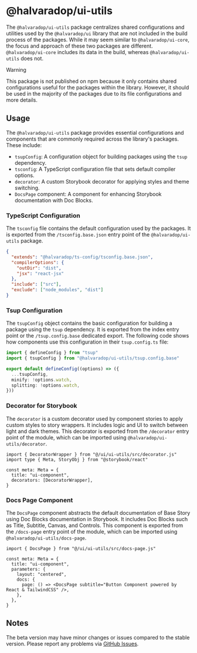 # @halvaradop/ui-utils

The `@halvaradop/ui-utils` package centralizes shared configurations and utilities used by the `@halvaradop/ui` library that are not included in the build process of the packages. While it may seem similar to `@halvaradop/ui-core`, the focus and approach of these two packages are different. `@halvaradop/ui-core` includes its data in the build, whereas `@halvaradop/ui-utils` does not.

> [!WARNING]
> This package is not published on npm because it only contains shared configurations useful for the packages within the library. However, it should be used in the majority of the packages due to its file configurations and more details.

## Usage

The `@halvaradop/ui-utils` package provides essential configurations and components that are commonly required across the library's packages. These include:

- `tsupConfig`: A configuration object for building packages using the `tsup` dependency.
- `tsconfig`: A TypeScript configuration file that sets default compiler options.
- `decorator`: A custom Storybook decorator for applying styles and theme switching.
- `DocsPage` component: A component for enhancing Storybook documentation with Doc Blocks.

### TypeScript Configuration

The `tsconfig` file contains the default configuration used by the packages. It is exported from the `/tsconfig.base.json` entry point of the `@halvaradop/ui-utils` package.

```json
{
  "extends": "@halvaradop/ts-config/tsconfig.base.json",
  "compilerOptions": {
    "outDir": "dist",
    "jsx": "react-jsx"
  },
  "include": ["src"],
  "exclude": ["node_modules", "dist"]
}
```

### Tsup Configuration

The `tsupConfig` object contains the basic configuration for building a package using the `tsup` dependency. It is exported from the index entry point or the `/tsup.config.base` dedicated export. The following code shows how components use this configuration in their `tsup.config.ts` file:

```ts
import { defineConfig } from "tsup"
import { tsupConfig } from "@halvaradop/ui-utils/tsup.config.base"

export default defineConfig((options) => ({
  ...tsupConfig,
  minify: !options.watch,
  splitting: !options.watch,
}))
```

### Decorator for Storybook

The `decorator` is a custom decorator used by component stories to apply custom styles to story wrappers. It includes logic and UI to switch between light and dark themes. This decorator is exported from the `/decorator` entry point of the module, which can be imported using `@halvaradop/ui-utils/decorator`.

```tsx
import { DecoratorWrapper } from "@/ui/ui-utils/src/decorator.js"
import type { Meta, StoryObj } from "@storybook/react"

const meta: Meta = {
  title: "ui-component",
  decorators: [DecoratorWrapper],
}
```

### Docs Page Component

The `DocsPage` component abstracts the default documentation of Base Story using Doc Blocks documentation in Storybook. It includes Doc Blocks such as Title, Subtitle, Canvas, and Controls. This component is exported from the `/docs-page` entry point of the module, which can be imported using `@halvaradop/ui-utils/docs-page`.

```tsx
import { DocsPage } from "@/ui/ui-utils/src/docs-page.js"

const meta: Meta = {
  title: "ui-component",
  parameters: {
    layout: "centered",
    docs: {
      page: () => <DocsPage subtitle="Button Component powered by React & TailwindCSS" />,
    },
  },
}
```

## Notes

The beta version may have minor changes or issues compared to the stable version. Please report any problems via [GitHub Issues](https://github.com/halvaradop/ui/issues).
